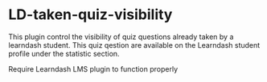 # LD-taken-quiz-visibility
This plugin control the visibility of quiz questions already taken by a learndash student. This quiz qestion are available on the Learndash student profile under the statistic section.

Require Learndash LMS plugin to function properly